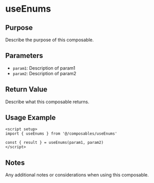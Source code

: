 # useEnums

## Purpose
Describe the purpose of this composable.

## Parameters
- `param1`: Description of param1
- `param2`: Description of param2

## Return Value
Describe what this composable returns.

## Usage Example
```vue
<script setup>
import { useEnums } from '@/composables/useEnums'

const { result } = useEnums(param1, param2)
</script>
```

## Notes
Any additional notes or considerations when using this composable.

